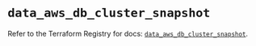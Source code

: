 # `data_aws_db_cluster_snapshot`

Refer to the Terraform Registry for docs: [`data_aws_db_cluster_snapshot`](https://registry.terraform.io/providers/hashicorp/aws/6.5.0/docs/data-sources/db_cluster_snapshot).
